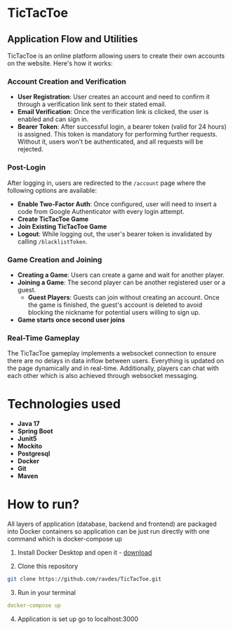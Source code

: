 # TicTacToe 

## Application Flow and Utilities

TicTacToe is an online platform allowing users to create their own accounts on the website. Here's how it works:

### Account Creation and Verification

- **User Registration**: User creates an account and need to confirm it through a verification link sent to their stated email.
- **Email Verification**: Once the verification link is clicked, the user is enabled and can sign in.
- **Bearer Token**: After successful login, a bearer token (valid for 24 hours) is assigned. This token is mandatory for performing further requests. Without it, users won't be authenticated, and all requests will be rejected.

### Post-Login

After logging in, users are redirected to the `/account` page where the following options are available:

- **Enable Two-Factor Auth**: Once configured, user will need to insert a code from Google Authenticator with every login attempt.
- **Create TicTacToe Game**
- **Join Existing TicTacToe Game**
- **Logout**: While logging out, the user's bearer token is invalidated by calling `/blacklistToken`.

### Game Creation and Joining

- **Creating a Game**: Users can create a game and wait for another player.
- **Joining a Game**: The second player can be another registered user or a guest.
    - **Guest Players**: Guests can join without creating an account. Once the game is finished, the guest's account is deleted to avoid blocking the nickname for potential users willing to sign up.
- **Game starts once second user joins**
### Real-Time Gameplay

The TicTacToe gameplay implements a websocket connection to ensure there are no delays in data inflow between users. Everything is updated on the page dynamically and in real-time. Additionally, players can chat with each other which is also achieved through websocket messaging.

# Technologies used
- **Java 17**
- **Spring Boot**
- **Junit5**
- **Mockito**
- **Postgresql**
- **Docker**
- **Git**
- **Maven**

# How to run?

All layers of application (database, backend and frontend) are packaged into Docker containers so application can be just run directly with one command which is docker-compose up

1. Install Docker Desktop and open it  - [download](https://www.docker.com/products/docker-desktop/)


2. Clone this repository

```bash
git clone https://github.com/ravdes/TicTacToe.git
```

3. Run in your terminal

````yaml
docker-compose up
````
4. Application is set up go to localhost:3000


